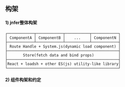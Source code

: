 <!--begin
"title":"jnfer",
"subtitle":"A framework with new ES(js) library",
"bgphoto":"#f60",
"publishtime":"2015/03/07",
"category":"mess",
"preview":"post1003.jpg"
end-->

## 构架
#### 1) jnfer整体构架
``` 
┌────────────┬────────────┬───────────┬────────────┐
│ ComponentA │ ComponentB │    ...    │ ComponentN │
├────────────┴────────────┴───────────┴────────────┤
│ Route Handle + System.js(dynamic load component) │
├──────────────────────────────────────────────────┤
│       Store(fetch data and bind props)           │
├──────────────────────────────────────────────────┤
│React + loadsh + other ES(js) utility-like library│
└──────────────────────────────────────────────────┘
```

#### 2) 组件构架和约定

